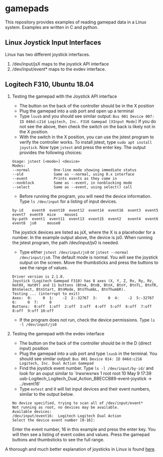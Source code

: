 # gamepads
This repository provides examples of reading gamepad data in a Linux system. Examples are written in C and python.

## Linux Joystick Input Interfaces
Linux has two different joystick interfaces.
1. /dev/input/jsX maps to the joystick API interface
2. /dev/input/event* maps to the evdev interface.

## Logitech F310, Ubuntu 18.04
1. Testing the gamepad with the Joystick API interface
   -   The button on the back of the controller should be in the X position
   -   Plug the gamepad into a usb port and open up a terminal
   -   Type `lsusb` and you should see similar output: `Bus 001 Device 007: ID 046d:c21d Logitech, Inc. F310 Gamepad [XInput Mode]`
   If you do not see the above, then check the switch on the back is likely not in the X position. 
   -   With the switch in the X position, you can use the jstest program to verify the controller works. To install jstest, type `sudo apt install joystick`. Now type `jstest` and press the enter key. The output provides the following choices:
      ```
      Usage: jstest [<mode>] <device>
      Modes:
      --normal           One-line mode showing immediate status
      --old              Same as --normal, using 0.x interface
      --event            Prints events as they come in
      --nonblock         Same as --event, in nonblocking mode
      --select           Same as --event, using select() call
      ```

   -   Before running the program, you will need the device information. Type `ls /dev/input` for a listing of input devices.
   
   
      ```
      by-id    event0  event10  event12  event14  event16  event3  event5  event7  event9  mice    mouse1
      by-path  event1  event11  event13  event15  event2   event4  event6  event8  js0     mouse0
      ```
      The joystick devices are listed as jsX, where the X is a placehoder for a number. In the example output above, the device is js0. When running the jstest program, the path /dev/input/js0 is needed.
   -   Type either `jstest /dev/input/js0` or `jstest --normal /dev/input/js0`. The default mode is normal. You will see the joystick output on the screen. Move the thumbsticks and press the buttons to see the range of values.
      ```
      Driver version is 2.1.0.
      Joystick (Logitech Gamepad F310) has 8 axes (X, Y, Z, Rx, Ry, Rz, Hat0X, Hat0Y) and 11 buttons (BtnA, BtnB, BtnX, BtnY, BtnTL, BtnTR, BtnSelect, BtnStart, BtnMode, BtnThumbL, BtnThumbR).
      Testing ... (interrupt to exit)
      Axes:  0:     0  1:    -2  2:-32767  3:     0  4:    -2  5:-32767  6:     0  7:     0 
      Buttons:  0:off  1:off  2:off  3:off  4:off  5:off  6:off  7:off  8:off  9:off 10:off 
      ```

   -   If the program does not run, check the device permissions. Type `ls -l /dev/input/js0` 
   
   
2. Testing the gamepad with the evdev interface
   -   The button on the back of the controller should be in the D (direct input) position
   -   Plug the gamepad into a usb port and type `lsusb` in the terminal. You should see similar output: `Bus 001 Device 014: ID 046d:c216 Logitech, Inc. Dual Action Gamepad`
   -   Find the joystick event number. Type `ls -l /dev/input/by-id/` and look for an ouput similar to `lrwxrwxrwx 1 root root 10 May  9 17:39 usb-Logitech_Logitech_Dual_Action_BBECCB89-event-joystick -> ../event16'
   -   Type `evtest` and it will list input devices and their event numbers, similar to the output below.
   ```
   No device specified, trying to scan all of /dev/input/event*
   Not running as root, no devices may be available.
   Available devices:
   /dev/input/event16:	Logitech Logitech Dual Action
   Select the device event number [0-16]: 
   ```
   Enter the event number, 16 in this example and press the enter key. You will then see a listing of event codes and values. Press the gamepad buttons and thumbsticks to see the full range.
   
 
 
 A thorough and much better explanation of joysticks in Linux is found [here](https://wiki.archlinux.org/index.php/Gamepad).
